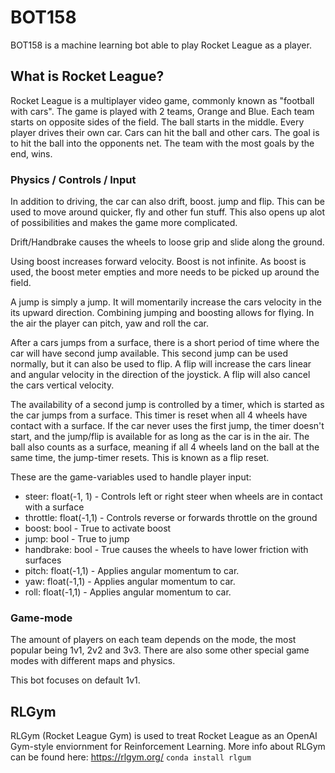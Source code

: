 # BOT158
BOT158 is a machine learning bot able to play Rocket League as a player.

## What is Rocket League?
Rocket League is a multiplayer video game, commonly known as "football with cars". 
The game is played with 2 teams, Orange and Blue. Each team starts on opposite sides of the field. The ball starts in the middle. Every player drives their own car. Cars can hit the ball and other cars. The goal is to hit the ball into the opponents net. The team with the most goals by the end, wins.

### Physics / Controls / Input 
In addition to driving, the car can also drift, boost. jump and flip. This can be used to move around quicker, fly and other fun stuff. This also opens up alot of possibilities and makes the game more complicated. 

Drift/Handbrake causes the wheels to loose grip and slide along the ground.

Using boost increases forward velocity. Boost is not infinite. As boost is used, the boost meter empties and more needs to be picked up around the field.

A jump is simply a jump. It will momentarily increase the cars velocity in the its upward direction. Combining jumping and boosting allows for flying. In the air the player can pitch, yaw and roll the car.

After a cars jumps from a surface, there is a short period of time where the car will have second jump available. This second jump can be used normally, but it can also be used to flip. A flip will increase the cars linear and angular velocity in the direction of the joystick. A flip will also cancel the cars vertical velocity.

The availability of a second jump is controlled by a timer, which is started as the car jumps from a surface. This timer is reset when all 4 wheels have contact with a surface. If the car never uses the first jump, the timer doesn't start, and the jump/flip is available for as long as the car is in the air. The ball also counts as a surface, meaning if all 4 wheels land on the ball at the same time, the jump-timer resets. This is known as a flip reset.

These are the game-variables used to handle player input:
- steer: float(-1, 1) -       Controls left or right steer when wheels are in contact with a surface
- throttle: float(-1,1) -     Controls reverse or forwards throttle on the ground
- boost: bool -               True to activate boost
- jump: bool -                True to jump
- handbrake: bool -           True causes the wheels to have lower friction with surfaces
- pitch: float(-1,1) -        Applies angular momentum to car.
- yaw: float(-1,1) -          Applies angular momentum to car. 
- roll: float(-1,1) -         Applies angular momentum to car.

### Game-mode
The amount of players on each team depends on the mode, the most popular being 1v1, 2v2 and 3v3.
There are also some other special game modes with different maps and physics.

This bot focuses on default 1v1.

## RLGym
RLGym (Rocket League Gym) is used to treat Rocket League as an OpenAI Gym-style enviornment for Reinforcement Learning.
More info about RLGym can be found here: https://rlgym.org/
`conda install rlgum`
